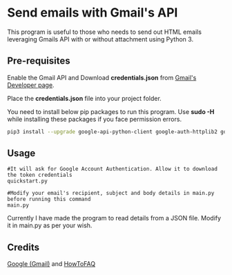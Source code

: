 # Send emails with Gmail's API

This program is useful to those who needs to send out HTML emails leveraging Gmails API with or without attachment using Python 3.

## Pre-requisites

Enable the Gmail API and Download **credentials.json** from [Gmail's Developer page](https://developers.google.com/gmail/api/quickstart/python).

Place the **credentials.json** file into your project folder.

You need to install below pip packages to run this program. Use **sudo -H** while installing these packages if you face permission errors.

```bash
pip3 install --upgrade google-api-python-client google-auth-httplib2 google-auth-oauthlib apiclient oauth2client
```

## Usage


```python3
#It will ask for Google Account Authentication. Allow it to download the token credentials
quickstart.py

#Modify your email's recipient, subject and body details in main.py before running this command
main.py
```

Currently I have made the program to read details from a JSON file. Modify it in main.py as per your wish.

## Credits
[Google (Gmail)](https://mail.google.com) and [HowToFAQ](https://youtu.be/YVgj9ngUlaY)
